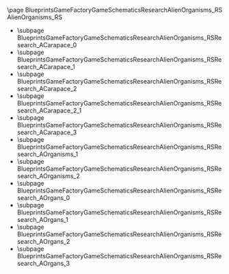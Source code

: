 \page BlueprintsGameFactoryGameSchematicsResearchAlienOrganisms_RS AlienOrganisms_RS
- \subpage BlueprintsGameFactoryGameSchematicsResearchAlienOrganisms_RSResearch_ACarapace_0
- \subpage BlueprintsGameFactoryGameSchematicsResearchAlienOrganisms_RSResearch_ACarapace_1
- \subpage BlueprintsGameFactoryGameSchematicsResearchAlienOrganisms_RSResearch_ACarapace_2
- \subpage BlueprintsGameFactoryGameSchematicsResearchAlienOrganisms_RSResearch_ACarapace_2_1
- \subpage BlueprintsGameFactoryGameSchematicsResearchAlienOrganisms_RSResearch_ACarapace_3
- \subpage BlueprintsGameFactoryGameSchematicsResearchAlienOrganisms_RSResearch_AOrganisms_1
- \subpage BlueprintsGameFactoryGameSchematicsResearchAlienOrganisms_RSResearch_AOrganisms_2
- \subpage BlueprintsGameFactoryGameSchematicsResearchAlienOrganisms_RSResearch_AOrgans_0
- \subpage BlueprintsGameFactoryGameSchematicsResearchAlienOrganisms_RSResearch_AOrgans_1
- \subpage BlueprintsGameFactoryGameSchematicsResearchAlienOrganisms_RSResearch_AOrgans_2
- \subpage BlueprintsGameFactoryGameSchematicsResearchAlienOrganisms_RSResearch_AOrgans_3
